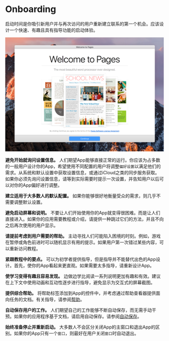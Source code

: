 # Onboarding

启动时间是你吸引新用户并与再次访问的用户重新建立联系的第一个机会。应该设计一个快速、有趣且具有指导功能的启动体验。

![](./Onboarding_2x.png)

**避免开始就询问设置信息。** 人们期望App能够直接正常的运行。你应该为占多数的一般用户设计你的App，希望使用不同配置的用户将调整`偏好设置`以满足他们的需求。从系统和默认设置中获取设置信息，或通过iCloud之类的同步服务获取。如果你必须先询问设置信息，请等到实际需要时提示一次设置，并告知用户以后可以对你的App偏好进行调整。

**建立适用于大多数人的默认配置。** 如果你能够很好地衡量受众的需求，则几乎不需要调整默认设置。

**避免启动屏幕和说明。** 不要让人们开始使用你的App就变得很困难。而是让人们直接进入。如果你的应用需要教程或介绍，请提供一种跳过它们的方法，并且不向之后再次使用的用户显示。

**请提前考虑到用户需要的帮助。** 主动寻找人们可能陷入困境的时刻。例如，游戏在暂停或角色前进时可以随机显示有用的提示。如果用户第一次错过某些内容，可以重新访问教程。

**紧跟教程中的要点。** 可以为初学者提供指导，但是指导并不能替代出色的App设计。首先，使你的App看起来更直观。如果需要太多指导，请重新设计App。

**使学习变得有趣且容易发现。** 边做边学比阅读一系列说明更加有趣和有效。建议在上下文中使用动画和互动性逐步进行指导，避免显示为交互式的屏幕截图。

**提供综合帮助。** 将帮助标签添加到App的控件中，并考虑通过帮助​​查看器提供面向任务的文档。有关指导，请参阅[帮助]()。

**自动保存用户的工作。** 人们期望自己的工作能够不断自动保存，而无需手动干预。如果你的应用程序基于文档，请启用自动保存。请参阅[自动保存]()。

**始终准备停止并重新启动。** 大多数人不会区分关闭App的主窗口和退出App的区别。如果你的App只有一个`窗口`，则最好在用户关闭`窗口`时自动退出。
